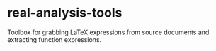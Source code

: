 # real-analysis-tools
Toolbox for grabbing LaTeX expressions from source documents and extracting function expressions.

